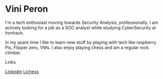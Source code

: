 # Vini Peron

I'm a tech enthusiast moving towards Security Analysis, professionally. I am actively looking for a job as a SOC analyst while studying CyberSecurity at Ironhack.

In my spare time I like to learn new stuff by playing with tech like raspberry Pis, Flipper zero, VMs. I also enjoy playing chess
and am a regular rock climber.

Links

[Linkedin](www.linkedin.com/in/vinicius-p-9a9197270)
[Lichess](https://lichess.org/@/Vknee)
